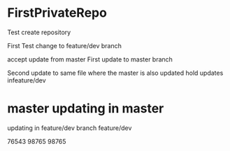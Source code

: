 # FirstPrivateRepo
Test create repository

First Test change to feature/dev branch

accept update from master
First update to master branch

Second update to same file where the master is also updated
hold updates infeature/dev

master
updating in master
=======

updating in feature/dev branch
feature/dev

76543
98765
98765
